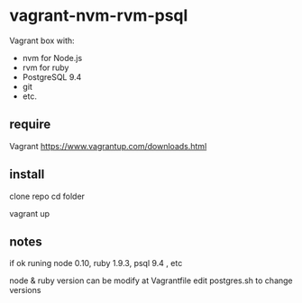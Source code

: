 # vagrant-nvm-rvm-psql
Vagrant box with:
* nvm for Node.js
* rvm for ruby
* PostgreSQL 9.4
* git
* etc.

## require
Vagrant
https://www.vagrantup.com/downloads.html


## install
clone repo
cd folder

vagrant up

## notes

if  ok runing node 0.10, ruby 1.9.3, psql 9.4 , etc

node & ruby version can be modify at Vagrantfile
edit postgres.sh to change versions



